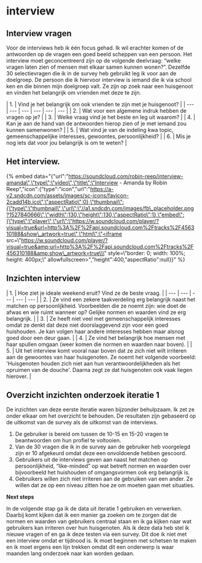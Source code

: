 # interview

## **Interview vragen**

Voor de interviews heb ik één focus gehad. Ik wil erachter komen of de antwoorden op de vragen een goed beeld scheppen van een persoon. Het interview moet geconcentreerd zijn op de volgende deelvraag: “welke vragen laten zien of mensen met elkaar samen kunnen wonen?”. Dezelfde 30 selectievragen die ik in de survey heb gebruikt leg ik voor aan de doelgroep. De persoon die ik hiervoor interview is iemand die ik via school ken en die binnen mijn doelgroep valt. Ze zijn op zoek naar een huisgenoot en vinden het belangrijk om vrienden met deze te zijn. 

| 1. | Vind je het belangrijk om ook vrienden te zijn met je huisgenoot? |
| --- | --- | --- | --- | --- | --- |
| 2.  | Wat voor een algemene indruk hebben de vragen op je? |
| 3. | Welke vraag vind je het beste en leg uit waarom? |
| 4. | Kan je aan de hand van de antwoorden hierop zien of je met iemand zou kunnen samenwonen? |
| 5. | Wat vind je van de indeling kwa topic, gemeenschappelijke interesses, gewoontes, persoonlijkheid? |
| 6. | Mis je nog iets dat voor jou belangrijk is om te weten? |

## Het interview.

{% embed data="{\"url\":\"https://soundcloud.com/robin-reep/interview-amanda\",\"type\":\"video\",\"title\":\"Interview - Amanda by Robin Reep\",\"icon\":{\"type\":\"icon\",\"url\":\"https://a-v2.sndcdn.com/assets/images/sc-icons/favicon-2cadd14b.ico\",\"aspectRatio\":0},\"thumbnail\":{\"type\":\"thumbnail\",\"url\":\"//a1.sndcdn.com/images/fb\_placeholder.png?1527840666\",\"width\":130,\"height\":130,\"aspectRatio\":1},\"embed\":{\"type\":\"player\",\"url\":\"https://w.soundcloud.com/player/?visual=true&url=http%3A%2F%2Fapi.soundcloud.com%2Ftracks%2F456310188&show\_artwork=true\",\"html\":\"<iframe src=\\\"https://w.soundcloud.com/player/?visual=true&amp;url=http%3A%2F%2Fapi.soundcloud.com%2Ftracks%2F456310188&amp;show\_artwork=true\\\" style=\\\"border: 0; width: 100%; height: 400px;\\\" allowfullscreen></iframe>\",\"height\":400,\"aspectRatio\":null}}" %}

## Inzichten interview

| 1. | Hoe ziet je ideale weekend eruit? Vind ze de beste vraag.  |
| --- | --- | --- | --- | --- |
| 2. | Ze vind een zekere taakverdeling erg belangrijk naast het matchen op persoonlijkheid. Voorbeelden die ze noemt zijn: wie doet de afwas en wie ruimt wanneer op? Gelijke normen en waarden vind ze erg belangrijk. |
| 3. | Ze heeft niet veel met gemeenschappelijk interesses omdat ze denkt dat deze niet doorslaggevend zijn voor een goed huishouden. Je kan volgen haar andere interesses hebben maar alsnog goed door een deur gaan.  |
| 4. | Ze vind het belangrijk hoe mensen met haar spullen omgaan \(weer komen die normen en waarden naar boven\). |
| 5. | Uit het interview komt vooral naar boven dat ze zich niet wilt irriteren aan de gewoontes van haar huisgenoten. Ze noemt het volgende voorbeeld: 'Huisgenoten houden zich niet aan hun verantwoordelijkheden als het opruimen van de douche'. Daarna zegt ze dat huisgenoten ook vaak liegen hierover.  |

## Overzicht i**nzichten onderzoek iteratie 1**

De inzichten van deze eerste iteratie waren bijzonder behulpzaam. Ik zet ze onder elkaar om het overzicht te behouden. De resultaten zijn gebaseerd op de uitkomst van de survey als de uitkomst van de interviews.

1. De gebruiker is bereid om tussen de 10-15 en 15-20 vragen te beantwoorden om hun profiel te voltooien. 
2. Van de 30 vragen die ik in de survey aan de gebruiker heb voorgelegd zijn er 10 afgekeurd omdat deze een onvoldoende hebben gescoord. 
3. Gebruikers uit de interviews geven aan naast het matchen op persoonlijkheid, “like-minded” op wat betreft normen en waarden over bijvoorbeeld het huishouden of omgangsvormen ook erg belangrijk is. 
4. Gebruikers willen zich niet irriteren aan de gebruiken van een ander. Ze willen dat ze op een niveau zitten hoe ze om moeten gaan met situaties. 

**Next steps**

In de volgende stap ga ik de data uit iteratie 1 gebruiken en verwerken. Daarbij komt kijken dat ik een manier ga zoeken om te zorgen dat de normen en waarden van gebruikers centraal staan en ik ga kijken naar wat gebruikers kan irriteren over hun huisgenoten. Als ik deze data heb stel ik nieuwe vragen of en ga ik deze testen via een survey. Dit doe ik niet met een interview omdat er tijdnood is. Ik moet beginnen met schetsen te maken en ik moet ergens een lijn trekken omdat dit een onderwerp is waar maanden lang onderzoek naar kan worden gedaan. 

